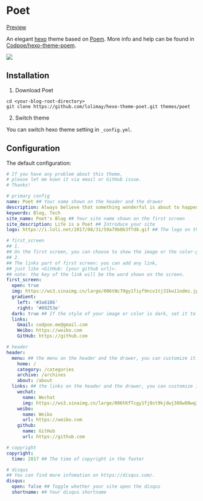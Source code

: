 # Poet
[Preview](http://www.lolimay.cn)

An elegant [hexo](https://hexo.io/) theme based on [Poem](https://github.com/codpoe/hexo-theme-Poem/). More info and help can be found in [Codpoe/hexo-theme-poem](https://github.com/codpoe/hexo-theme-poem/).

![](http://images.lolimay.cn/18-10-10/5096232.jpg)

## Installation
1. Download Poet
```
cd <your-blog-root-directory>
git clone https://github.com/lolimay/hexo-theme-poet.git themes/poet
```
2. Switch theme

You can switch hexo theme setting in `_config.yml`.

## Configuration
The default configuration:

```yaml
# If you have any problem about this theme, 
# please let me kown it via email or GitHub issue.
# Thanks!

# primary config
name: Poet ## Your name shown on the header and the drawer
description: Always believe that something wonderful is about to happen ## Introduce yourself
keywords: Blog, Tech
site_name: Poet's Blog ## Your site name shown on the first screen
site_description: Life is a Poet ## Introduce your site
logo: https://i.loli.net/2017/08/31/59a79b0b3ffd8.gif ## The logo on the header and the drawer

# first_screen
## 1.
## On the first screen, you can choose to show the image or the color-gradient.
## 2.
## The links part of first screen: you can add any link, 
## just like <GitHub: [your github url]>.
## note: the key of the link will be the word shown on the screen.
first_screen:
  open: true
  img: https://ws3.sinaimg.cn/large/006tNc79gy1fiyf9ncv1tj31kw11odmz.jpg
  gradient:
    left: '#3a6186'
    right: '#89253e'
  dark: true ## If the style of your image or color is dark, set it to true, else false.
  links:
    Gmail: codpoe.me@gmail.com
    Weibo: https://weibo.com
    GitHub: https://github.com

# header
header:
  menu: ## the menu on the header and the drawer, you can customize it.
    home: /
    category: /categories
    archive: /archives
    about: /about
  links: ## the links on the header and the drawer, you can customize it.
    wechat:
      name: Wechat
      img: https://ws3.sinaimg.cn/large/006tKfTcgy1fj8st9kjdwj308w08wq3v.jpg ## your wechat qrcode
    weibo:
      name: Weibo
      url: https://weibo.com
    github:
      name: GitHub
      url: https://github.com

# copyright
copyright: 
  time: 2017 ## The time of copyright in the footer

# disqus
## You can find more infomation on https://disqus.com/.
disqus:
  open: false ## Toggle whether your site open the disqus
  shortname: ## Your disqus shortname
```